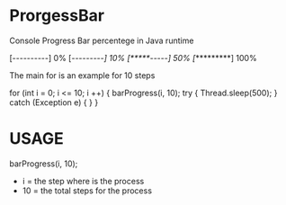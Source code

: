 # ProrgessBar
Console Progress Bar percentege in Java runtime

[----------] 0%
[*---------] 10%
[*****-----] 50%
[**********] 100%


The main for is an example for 10 steps
  
  for (int i = 0; i <= 10; i ++) {
            barProgress(i, 10);
            try {
                Thread.sleep(500);
            } catch (Exception e) {
            }
        }
        
# USAGE

barProgress(i, 10);

- i = the step where is the process
- 10 = the total steps for the process

